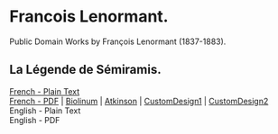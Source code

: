 # Francois Lenormant.

Public Domain Works by François Lenormant (1837-1883).

## La Légende de Sémiramis.

[French - Plain Text](la-legende-de-semiramis/full-text-french.md)  
[French - PDF](https://cdn.solaranamnesis.com/FrancoisLenormant/lenormant_semiramis_legende_1873_french.pdf) | [Biolinum](https://cdn.solaranamnesis.com/FrancoisLenormant/lenormant_semiramis_legende_1873_french_biolinum.pdf) | [Atkinson](https://cdn.solaranamnesis.com/FrancoisLenormant/lenormant_semiramis_legende_1873_french_atkinson.pdf) | [CustomDesign1](https://cdn.solaranamnesis.com/FrancoisLenormant/lenormant_semiramis_legende_1873_french_custom01.pdf) | [CustomDesign2](https://cdn.solaranamnesis.com/FrancoisLenormant/lenormant_semiramis_legende_1873_french_custom02.pdf)  
English - Plain Text  
English - PDF  
